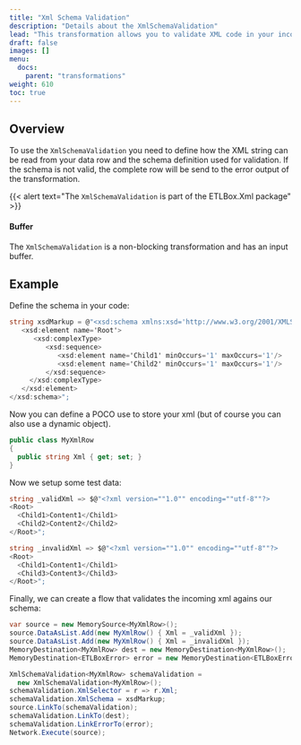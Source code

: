 ```yaml
---
title: "Xml Schema Validation"
description: "Details about the XmlSchemaValidation"
lead: "This transformation allows you to validate XML code in your incoming data against a XML schema definition."
draft: false
images: []
menu:
  docs:
    parent: "transformations"
weight: 610
toc: true
---
```


## Overview

To use the `XmlSchemaValidation` you need to define how the XML string can be read from your data row and the schema definition used for validation. If the schema is not valid, the complete row will be send to the error output of the transformation.

{{< alert text="The <code>XmlSchemaValidation</code> is part of the ETLBox.Xml package" >}}

#### Buffer

The `XmlSchemaValidation` is a non-blocking transformation and has an input buffer.

## Example

Define the schema in your code:

```C#
string xsdMarkup = @"<xsd:schema xmlns:xsd='http://www.w3.org/2001/XMLSchema'>
   <xsd:element name='Root'>
      <xsd:complexType>
         <xsd:sequence>
            <xsd:element name='Child1' minOccurs='1' maxOccurs='1'/>
            <xsd:element name='Child2' minOccurs='1' maxOccurs='1'/>
         </xsd:sequence>
     </xsd:complexType>
   </xsd:element>
</xsd:schema>";
```

Now you can define a POCO use to store your xml (but of course you can also use a dynamic object).

```C#
public class MyXmlRow
{
  public string Xml { get; set; }
}
```

Now we setup some test data:

```C#
string _validXml => $@"<?xml version=""1.0"" encoding=""utf-8""?>
<Root>
  <Child1>Content1</Child1>
  <Child2>Content2</Child2>
</Root>";

string _invalidXml => $@"<?xml version=""1.0"" encoding=""utf-8""?>
<Root>
  <Child1>Content1</Child1>
  <Child3>Content3</Child3>
</Root>";
```

Finally, we can create a flow that validates the incoming xml agains our schema:

```C#
var source = new MemorySource<MyXmlRow>();
source.DataAsList.Add(new MyXmlRow() { Xml = _validXml });
source.DataAsList.Add(new MyXmlRow() { Xml = _invalidXml });
MemoryDestination<MyXmlRow> dest = new MemoryDestination<MyXmlRow>();
MemoryDestination<ETLBoxError> error = new MemoryDestination<ETLBoxError>();

XmlSchemaValidation<MyXmlRow> schemaValidation =
  new XmlSchemaValidation<MyXmlRow>();
schemaValidation.XmlSelector = r => r.Xml;
schemaValidation.XmlSchema = xsdMarkup;
source.LinkTo(schemaValidation);
schemaValidation.LinkTo(dest);
schemaValidation.LinkErrorTo(error);
Network.Execute(source);
```
